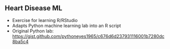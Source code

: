 ## Heart Disease ML
- Exercise for learning R/RStudio
- Adapts Python machine learning lab into an R script
- Original Python lab: https://gist.github.com/pythoneyes1965/c676d6d237931116001b7280dc8ba5c4
